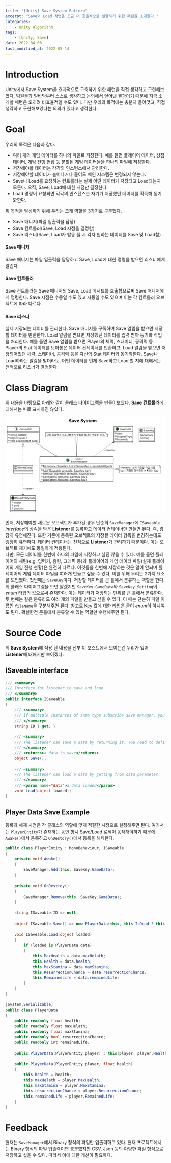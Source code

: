 ```yaml
---
title: "[Unity] Save System Pattern"
excerpt: "Save와 Load 작업을 조금 더 효율적으로 실행하기 위한 패턴을 소개한다."
categories:
    - Unity Algorithm
tags:
    - [Unity, Save]
date: 2022-04-06
last_modified_at: 2022-05-14
---
```


# Introduction

Unity에서 Save System을 효과적으로 구축하기 위한 패턴을 직접 생각하고 구현해보았다. 팀원들과 밑바닥부터 스스로 생각하고 논의해서 얻어낸 결과이기 때문에 지금 소개할 패턴은 오히려 비효율적일 수도 있다. 다만 우리의 목적에는 충분히 들어맞고, 직접 생각하고 구현해보았다는 의의가 있다고 생각한다.

# Goal

우리의 목적은 다음과 같다.

* 여러 개의 게임 데이터를 하나의 파일로 저장한다. 예를 들면 플레이어 데이터, 상점 데이터, 게임 진행 현황 등 분할된 게임 데이터들을 하나의 파일에 저장한다.
* 저장해야할 데이터는 각각의 인스턴스에서 관리한다.
* 저장해야할 데이터가 늘어나거나 줄어도 메인 시스템은 변경되지 않는다.
* Save나 Load를 요청하는 컨트롤러는 실제 어떤 데이터가 저장되고 Load되는지 모른다. 오직, Save, Load에 대한 시점만 결정한다.
* Load 명령이 요청되면 각각의 인스턴스는 자기가 저장했던 데이터를 획득해 동기화한다.

위 목적을 달성하기 위해 우리는 크게 역할을 3가지로 구분했다.

* Save 매니저(파일 입출력을 담당)
* Save 컨트롤러(Save, Load 시점을 결정함)
* Save 리스너(Save, Load가 발동 될 시 각자 원하는 데이터를 Save 및 Load함)

#### Save 매니저

Save 매니저는 파일 입출력을 담당하고 Save, Load에 대한 명령을 받으면 리스너에게 알린다.

#### Save 컨트롤러

Save 컨트롤러는 Save 매니저의 Save, Load 메서드를 호출함으로써 Save 매니저에게 명령한다. Save 시점은 수동일 수도 있고 자동일 수도 있으며 이는 각 컨트롤러 오브젝트에 따라 다르다.

#### Save 리스너

실제 저장되는 데이터를 관리한다. Save 매니저를 구독하며 Save 알림을 받으면 저장할 데이터를 반환한다. Load 알림을 받으면 저장했던 데이터를 입력 받아 동기화 작업을 처리한다. 예를 들면 Save 알림을 받으면 Player의 체력, 스태미너, 공격력 등 Player의 Stat 데이터를 모아놓은 데이터 컨테이너를 반환하고, Load 알림을 받으면 저장되어있던 체력, 스태미너, 공격력 등을 자신의 Stat 데이터와 동기화한다. Save나 Load하라는 알림을 받더라도, 어떤 데이터를 언제 Save하고 Load 할 지에 대해서는 전적으로 리스너가 결정한다. 


# Class Diagram

위 내용을 바탕으로 아래와 같이 클래스 다이어그램을 만들어보았다. **Save 컨트롤러**에 대해서는 따로 표시하진 않았다.

![](/assets/images/save-system-diagram.png)

먼저, 저장해야할 새로운 오브젝트가 추가된 경우 단순히 `SaveManager`에 `ISaveable` *interface*의 상속을 받은 **Listener**를 등록하고 데이터 컨테이너만 만들면 된다. 즉, 굉장히 유연해진다. 또한 기존에 등록된 오브젝트의 저장될 데이터 항목을 변경하는데도 굉장히 유연하다. 데이터 컨테이너는 전적으로 **Listener**가 관리하기 때문이다. 이는 오브젝트 제거에도 동일하게 적용된다.  
다만, 모든 데이터를 한번에 하나의 파일에 저장하고 싶진 않을 수 있다. 예를 들면 플레이어의 세팅(e.g. 입력키, 음량, 그래픽 등)과 플레이어의 게임 데이터 파일(실제 플레이어의 게임 진행 현황)은 완전히 다르다. 이것들을 한번에 저장하는 것은 말이 안되며 플레이어의 게임 데이터 파일을 여러개 만들고 싶을 수 있다. 이를 위해 우리는 2가지 요소를 도입했다. 첫번째는 `SaveKey`이다. 저장할 데이터를 큰 틀에서 분류하는 역할을 한다. 위 클래스 다이어그램을 보면 알겠지만 `SaveKey.GameData`와 `SaveKey.Setting`이 *enum* 타입의 값으로써 존재한다. 이는 데이터가 저장되는 단위를 큰 틀에서 분류한다. 두 번째는 같은 분류라도 여러 개의 파일을 만들고 싶을 수 있다. 이 때는 단순히 파일 이름인 `fileName`을 구분해주면 된다. 참고로 Key 값에 대한 타입은 굳이 *enum*이 아니여도 된다. 확실한건 큰틀에서 분류할 수 있는 역할만 수행해주면 된다.


# Source Code

위 **Save System**에 적용 된 내용을 전부 이 포스트에서 보이는건 무리가 있어 **Listener**에 대해서만 보이겠다.

## ISaveable interface

```c#
/// <summary>
/// Interface for listener to save and load.
/// </summary>
public interface ISaveable
{
    /// <summary>
    /// If multiple instances of same type subscribe save manager, you need to identify them by ID.
    /// </summary>
    string ID { get; }

    /// <summary>
    /// The listener can save a data by returning it. You need to define "Serializable" attribute for the data type.
    /// </summary>
    /// <returns>a data to save</returns>
    object Save();

    /// <summary>
    /// The listener can load a data by getting from data parameter.
    /// </summary>
    /// <param name="data">a data loaded</param>
    void Load(object loaded);
}
```

## Player Data Save Example

등록과 해제 시점은 각 클래스의 역할에 맞게 적절한 시점으로 설정해주면 된다.
여기서는 `PlayerEntity`가 존재하는 동안 항시 Save/Load 로직이 동작해야하기 때문에 `Awake()`에서 등록하고 `OnDestory()`에서 등록을 해제한다. 

```c#
public class PlayerEntity : MonoBehaviour, ISaveable
{
    private void Awake()
    {
        SaveManager.Add(this, SaveKey.GameData);
    }

    private void OnDestroy()
    {
        SaveManager.Remove(this, SaveKey.GameData);
    }

    string ISaveable.ID => null;

    object ISaveable.Save() => new PlayerData(this, this.IsDead ? this.MaxHealth : this.Health);

    void ISaveable.Load(object loaded)
    {
        if (loaded is PlayerData data)
        {
            this.MaxHealth = data.maxHelath;
            this.Health = data.health;
            this.MaxStamina = data.maxStamina;
            this.ResurrectionChance = data.resurrectionChance;
            this.RemainedLife = data.remainedLife;
        }
    }
}

[System.Serializable]
public class PlayerData
{
    public readonly float health;
    public readonly float maxHelath;
    public readonly float maxStamina;
    public readonly bool resurrectionChance;
    public readonly int remainedLife;

    public PlayerData(PlayerEntity player) : this(player, player.Health) { }

    public PlayerData(PlayerEntity player, float health)
    {
        this.health = health;
        this.maxHelath = player.MaxHealth;
        this.maxStamina = player.MaxStamina;
        this.resurrectionChance = player.ResurrectionChance;
        this.remainedLife = player.RemainedLife;
    }
}
```

# Feedback

현재는 `SaveManager`에서 Binary 형식의 파일만 입출력하고 있다. 현재 프로젝트에서는 Binary 형식의 파일 입출력이면 충분했지만 CSV, Json 등의 다양한 파일 형식으로 저장하고 싶을 수 있다. 따라서 이에 대한 개선이 필요하다.